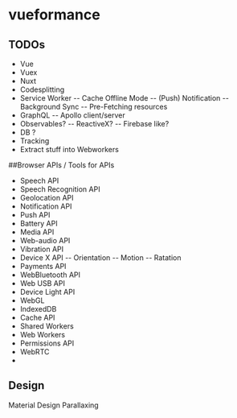 # vueformance
## TODOs
- Vue
- Vuex
- Nuxt
- Codesplitting
- Service Worker
-- Cache Offline Mode
-- (Push) Notification
-- Background Sync
-- Pre-Fetching resources
- GraphQL
-- Apollo client/server
- Observables?
-- ReactiveX?
-- Firebase like?
- DB ?
- Tracking
- Extract stuff into Webworkers

##Browser APIs / Tools for APIs
- Speech API
- Speech Recognition API
- Geolocation API
- Notification API
- Push API
- Battery API
- Media API
- Web-audio API
- Vibration API
- Device X API
-- Orientation
-- Motion
-- Ratation
- Payments API
- WebBluetooth API
- Web USB API
- Device Light API
- WebGL
- IndexedDB
- Cache API
- Shared Workers
- Web Workers
- Permissions API
- WebRTC
- 

## Design
Material Design
Parallaxing
